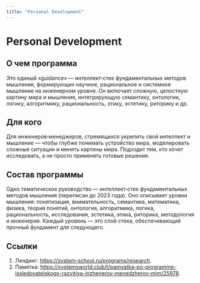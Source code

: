 ```yaml
---
title: "Personal Development"
---
```


# Personal Development
## О чем программа
Это единый «guidance» — интеллект‑стек фундаментальных методов мышления, формирующих научное, рациональное и системное мышление на инженерном уровне. Он включает сложную, целостную картину мира и мышления, интегрирующую семантику, онтологии, логику, алгоритмику, рациональность, этику, эстетику, риторику и др. 

## Для кого
Для инженеров‑менеджеров, стремящихся укрепить свой интеллект и мышление — чтобы глубже понимать устройство мира, моделировать сложные ситуации и менять картины мира. Подходит тем, кто хочет исследовать, а не просто применять готовые решения.

## Состав программы
Одно тематическое руководство — интеллект‑стек фундаментальных методов мышления (переписан до 2023 года). Оно описывает уровни мышления: понятизация, внимательность, семантика, математика, физика, теория понятий, онтология, алгоритмика, логика, рациональность, исследования, эстетика, этика, риторика, методология и инженерия. Каждый уровень — это слой стека, обеспечивающий прочный фундамент для следующего.

## Ссылки
1. Лендинг: https://system-school.ru/programs/research.
2. Памятка: https://systemsworld.club/t/pamyatka-po-programme-issledovatelskogo-razvitiya-inzhenerov-menedzherov-mim/25978.

